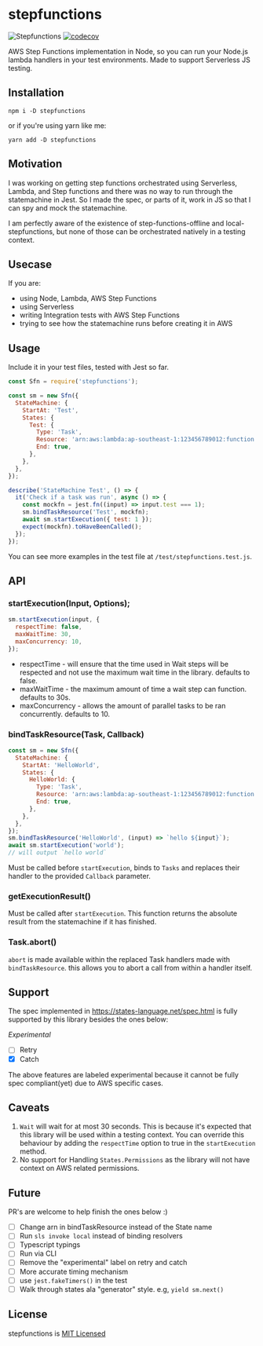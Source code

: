 # stepfunctions

![Stepfunctions](https://github.com/jamoy/stepfunctions/workflows/Stepfunctions/badge.svg)
[![codecov](https://codecov.io/gh/jamoy/stepfunctions/branch/master/graph/badge.svg)](https://codecov.io/gh/jamoy/stepfunctions)

AWS Step Functions implementation in Node, so you can run your Node.js lambda handlers in your test environments. Made to support Serverless JS testing.

## Installation

```
npm i -D stepfunctions
```

or if you're using yarn like me:

```
yarn add -D stepfunctions
```

## Motivation

I was working on getting step functions orchestrated using Serverless, Lambda, and Step functions and there was no way to run through the statemachine in Jest. So I made the spec, or parts of it, work in JS so that I can spy and mock the statemachine.

I am perfectly aware of the existence of step-functions-offline and local-stepfunctions, but none of those can be orchestrated natively in a testing context.

## Usecase

If you are:

- using Node, Lambda, AWS Step Functions
- using Serverless
- writing Integration tests with AWS Step Functions
- trying to see how the statemachine runs before creating it in AWS

## Usage

Include it in your test files, tested with Jest so far.

```js
const Sfn = require('stepfunctions');

const sm = new Sfn({
  StateMachine: {
    StartAt: 'Test',
    States: {
      Test: {
        Type: 'Task',
        Resource: 'arn:aws:lambda:ap-southeast-1:123456789012:function:test',
        End: true,
      },
    },
  },
});

describe('StateMachine Test', () => {
  it('Check if a task was run', async () => {
    const mockfn = jest.fn((input) => input.test === 1);
    sm.bindTaskResource('Test', mockfn);
    await sm.startExecution({ test: 1 });
    expect(mockfn).toHaveBeenCalled();
  });
});
```

You can see more examples in the test file at `/test/stepfunctions.test.js`.

## API

### startExecution(Input, Options);

```js
sm.startExecution(input, {
  respectTime: false,
  maxWaitTime: 30,
  maxConcurrency: 10,
});
```

- respectTime - will ensure that the time used in Wait steps will be respected and not use the maximum
  wait time in the library. defaults to false.
- maxWaitTime - the maximum amount of time a wait step can function. defaults to 30s.
- maxConcurrency - allows the amount of parallel tasks to be ran concurrently. defaults to 10.

### bindTaskResource(Task, Callback)

```js
const sm = new Sfn({
  StateMachine: {
    StartAt: 'HelloWorld',
    States: {
      HelloWorld: {
        Type: 'Task',
        Resource: 'arn:aws:lambda:ap-southeast-1:123456789012:function:test',
        End: true,
      },
    },
  },
});
sm.bindTaskResource('HelloWorld', (input) => `hello ${input}`);
await sm.startExecution('world');
// will output `hello world`
```

Must be called before `startExecution`, binds to `Tasks` and replaces their handler to the provided `Callback` parameter.

### getExecutionResult()

Must be called after `startExecution`. This function returns the absolute result from the statemachine if it has finished.

### Task.abort()

`abort` is made available within the replaced Task handlers made with `bindTaskResource`. this allows you to abort a call
from within a handler itself.

## Support

The spec implemented in https://states-language.net/spec.html is fully supported by this library besides the ones below:

*Experimental*

- [ ] Retry
- [x] Catch

The above features are labeled experimental because it cannot be fully spec compliant(yet) due to AWS specific cases.

## Caveats

1. `Wait` will wait for at most 30 seconds. This is because it's expected that this library
   will be used within a testing context. You can override this behaviour by adding the `respectTime` option to true in the `startExecution` method.
2. No support for Handling `States.Permissions` as the library will not have context on AWS related permissions.

## Future

PR's are welcome to help finish the ones below :)

- [ ] Change arn in bindTaskResource instead of the State name
- [ ] Run `sls invoke local` instead of binding resolvers
- [ ] Typescript typings
- [ ] Run via CLI
- [ ] Remove the "experimental" label on retry and catch
- [ ] More accurate timing mechanism
- [ ] use `jest.fakeTimers()` in the test
- [ ] Walk through states ala "generator" style. e.g, `yield sm.next()`

## License

stepfunctions is [MIT Licensed](LICENSE)
